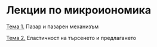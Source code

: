 # Лекции по микроиономика

[Тема 1.](slides/pazarenmehanizym.html) Пазар и пазарен механизъм

[Тема 2.](slides/elastichnostqmd.html) Еластичност на търсенето и предлагането
